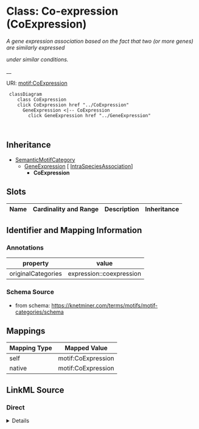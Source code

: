 

# Class: Co-expression (CoExpression) 


_A gene expression association based on the fact that two (or more genes) are similarly expressed_

_under similar conditions._

__





URI: [motif:CoExpression](https://knetminer.com/terms/motifs/motif-categories/CoExpression)






```mermaid
 classDiagram
    class CoExpression
    click CoExpression href "../CoExpression"
      GeneExpression <|-- CoExpression
        click GeneExpression href "../GeneExpression"
      
      
```





## Inheritance
* [SemanticMotifCategory](SemanticMotifCategory.md)
    * [GeneExpression](GeneExpression.md) [ [IntraSpeciesAssociation](IntraSpeciesAssociation.md)]
        * **CoExpression**



## Slots

| Name | Cardinality and Range | Description | Inheritance |
| ---  | --- | --- | --- |









## Identifier and Mapping Information





### Annotations

| property | value |
| --- | --- |
| originalCategories | expression::coexpression |




### Schema Source


* from schema: https://knetminer.com/terms/motifs/motif-categories/schema




## Mappings

| Mapping Type | Mapped Value |
| ---  | ---  |
| self | motif:CoExpression |
| native | motif:CoExpression |







## LinkML Source

<!-- TODO: investigate https://stackoverflow.com/questions/37606292/how-to-create-tabbed-code-blocks-in-mkdocs-or-sphinx -->

### Direct

<details>
```yaml
name: CoExpression
annotations:
  originalCategories:
    tag: originalCategories
    value: expression::coexpression
description: 'A gene expression association based on the fact that two (or more genes)
  are similarly expressed

  under similar conditions.

  '
title: Co-expression
notes:
- 'original category no: 2.2'
from_schema: https://knetminer.com/terms/motifs/motif-categories/schema
is_a: GeneExpression

```
</details>

### Induced

<details>
```yaml
name: CoExpression
annotations:
  originalCategories:
    tag: originalCategories
    value: expression::coexpression
description: 'A gene expression association based on the fact that two (or more genes)
  are similarly expressed

  under similar conditions.

  '
title: Co-expression
notes:
- 'original category no: 2.2'
from_schema: https://knetminer.com/terms/motifs/motif-categories/schema
is_a: GeneExpression

```
</details>